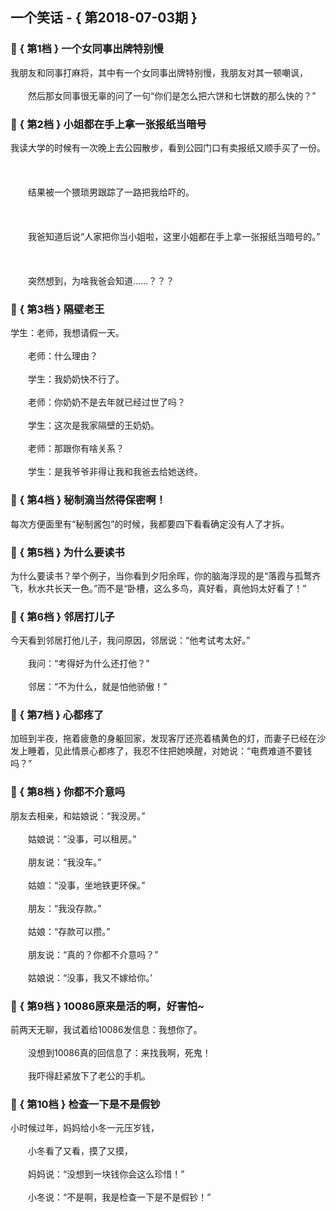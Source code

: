 ## 一个笑话 - { 第2018-07-03期 }
</hr>

### :jack_o_lantern: { 第1档 } 一个女同事出牌特别慢
我朋友和同事打麻将，其中有一个女同事出牌特别慢，我朋友对其一顿嘲讽，<br/><br/>　　然后那女同事很无辜的问了一句“你们是怎么把六饼和七饼数的那么快的？”


### :jack_o_lantern: { 第2档 } 小姐都在手上拿一张报纸当暗号
我读大学的时候有一次晚上去公园散步，看到公园门口有卖报纸又顺手买了一份。<br/><br/><br/><br/>　　结果被一个猥琐男跟踪了一路把我给吓的。<br/><br/><br/><br/>　　我爸知道后说“人家把你当小姐啦，这里小姐都在手上拿一张报纸当暗号的。”<br/><br/><br/><br/>　　突然想到，为啥我爸会知道……？？？


### :jack_o_lantern: { 第3档 } 隔壁老王
学生：老师，我想请假一天。<br/><br/>　　老师：什么理由？<br/><br/>　　学生：我奶奶快不行了。<br/><br/>　　老师：你奶奶不是去年就已经过世了吗？<br/><br/>　　学生：这次是我家隔壁的王奶奶。<br/><br/>　　老师：那跟你有啥关系？<br/><br/>　　学生：是我爷爷非得让我和我爸去给她送终。


### :jack_o_lantern: { 第4档 } 秘制滴当然得保密啊！
每次方便面里有“秘制酱包”的时候，我都要四下看看确定没有人了才拆。


### :jack_o_lantern: { 第5档 } 为什么要读书
为什么要读书？举个例子，当你看到夕阳余晖，你的脑海浮现的是“落霞与孤鹜齐飞，秋水共长天一色。”而不是“卧槽，这么多鸟，真好看，真他妈太好看了！”


### :jack_o_lantern: { 第6档 } 邻居打儿子
今天看到邻居打他儿子，我问原因，邻居说：“他考试考太好。”<br/><br/>　　我问：“考得好为什么还打他？”<br/><br/>　　邻居：“不为什么，就是怕他骄傲！”


### :jack_o_lantern: { 第7档 } 心都疼了
加班到半夜，拖着疲惫的身躯回家，发现客厅还亮着橘黄色的灯，而妻子已经在沙发上睡着，见此情景心都疼了，我忍不住把她唤醒，对她说：“电费难道不要钱吗？”


### :jack_o_lantern: { 第8档 } 你都不介意吗
朋友去相亲，和姑娘说：“我没房。”<br/><br/>　　姑娘说：“没事，可以租房。”<br/><br/>　　朋友说：“我没车。”<br/><br/>　　姑娘：“没事，坐地铁更环保。”<br/><br/>　　朋友：“我没存款。”<br/><br/>　　姑娘：“存款可以攒。”<br/><br/>　　朋友说：“真的？你都不介意吗？”<br/><br/>　　姑娘说：“没事，我又不嫁给你。’


### :jack_o_lantern: { 第9档 } 10086原来是活的啊，好害怕~
前两天无聊，我试着给10086发信息：我想你了。<br/><br/>　　没想到10086真的回信息了：来找我啊，死鬼！<br/><br/>　　我吓得赶紧放下了老公的手机。


### :jack_o_lantern: { 第10档 } 检查一下是不是假钞
小时候过年，妈妈给小冬一元压岁钱，<br/><br/>　　小冬看了又看，摸了又摸，<br/><br/>　　妈妈说：“没想到一块钱你会这么珍惜！”<br/><br/>　　小冬说：“不是啊，我是检查一下是不是假钞！”

